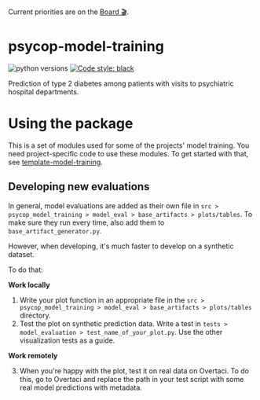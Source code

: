 Current priorities are on the 
[Board 🎬](https://github.com/orgs/Aarhus-Psychiatry-Research/projects/4/views/1).

psycop-model-training
==============================
![python versions](https://img.shields.io/badge/Python-%3E=3.7-blue)
[![Code style: black](https://img.shields.io/badge/Code%20Style-Black-black)](https://black.readthedocs.io/en/stable/the_black_code_style/current_style.html)

Prediction of type 2 diabetes among patients with visits to psychiatric hospital departments.

# Using the package
This is a set of modules used for some of the projects' model training. You need project-specific code to use these modules. To get started with that, see [template-model-training](https://github.com/Aarhus-Psychiatry-Research/template-model-training).

## Developing new evaluations
In general, model evaluations are added as their own file in ```src > psycop_model_training > model_eval > base_artifacts > plots/tables```. To make sure they run every time, also add them to `base_artifact_generator.py`.

However, when developing, it's much faster to develop on a synthetic dataset.

To do that:

**Work locally**
1. Write your plot function in an appropriate file in the `src > psycop_model_training > model_eval > base_artifacts > plots/tables` directory. 
2. Test the plot on synthetic prediction data. Write a test in `tests > model_evaluation > test_name_of_your_plot.py`. 
    Use the other visualization tests as a guide.

**Work remotely**

3. When you're happy with the plot, test it on real data on Overtaci. To do this, go to Overtaci and replace the path in your test script with some real model predictions with metadata.
